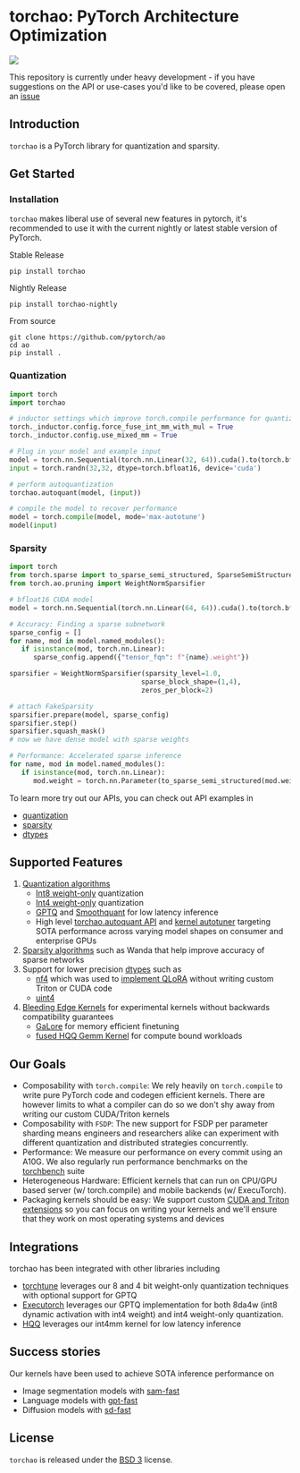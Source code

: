 # torchao: PyTorch Architecture Optimization

[![](https://dcbadge.vercel.app/api/server/cudamode?style=flat)](https://discord.gg/cudamode)

This repository is currently under heavy development - if you have suggestions on the API or use-cases you'd like to be covered, please open an [issue](https://github.com/pytorch/ao/issues)

## Introduction
`torchao` is a PyTorch library for quantization and sparsity.

## Get Started

### Installation
`torchao` makes liberal use of several new features in pytorch, it's recommended to use it with the current nightly or latest stable version of PyTorch.

Stable Release
```Shell
pip install torchao
```

Nightly Release
```Shell
pip install torchao-nightly
```

From source

```Shell
git clone https://github.com/pytorch/ao
cd ao
pip install .
```

### Quantization

```python
import torch
import torchao

# inductor settings which improve torch.compile performance for quantized modules
torch._inductor.config.force_fuse_int_mm_with_mul = True
torch._inductor.config.use_mixed_mm = True

# Plug in your model and example input
model = torch.nn.Sequential(torch.nn.Linear(32, 64)).cuda().to(torch.bfloat16)
input = torch.randn(32,32, dtype=torch.bfloat16, device='cuda')

# perform autoquantization
torchao.autoquant(model, (input))

# compile the model to recover performance
model = torch.compile(model, mode='max-autotune')
model(input)
```

### Sparsity

```python
import torch
from torch.sparse import to_sparse_semi_structured, SparseSemiStructuredTensor
from torch.ao.pruning import WeightNormSparsifier

# bfloat16 CUDA model
model = torch.nn.Sequential(torch.nn.Linear(64, 64)).cuda().to(torch.bfloat16)

# Accuracy: Finding a sparse subnetwork
sparse_config = []
for name, mod in model.named_modules():
   if isinstance(mod, torch.nn.Linear):
      sparse_config.append({"tensor_fqn": f"{name}.weight"})

sparsifier = WeightNormSparsifier(sparsity_level=1.0,
                                 sparse_block_shape=(1,4),
                                 zeros_per_block=2)

# attach FakeSparsity
sparsifier.prepare(model, sparse_config)
sparsifier.step()
sparsifier.squash_mask()
# now we have dense model with sparse weights

# Performance: Accelerated sparse inference
for name, mod in model.named_modules():
   if isinstance(mod, torch.nn.Linear):
      mod.weight = torch.nn.Parameter(to_sparse_semi_structured(mod.weight))
```

To learn more try out our APIs, you can check out API examples in
* [quantization](./torchao/quantization)
* [sparsity](./torchao/sparsity)
* [dtypes](./torchao/dtypes)


## Supported Features
1. [Quantization algorithms](./torchao/quantization)
    - [Int8 weight-only](https://github.com/pytorch/ao/blob/main/torchao/quantization/weight_only.py) quantization
    - [Int4 weight-only](https://github.com/pytorch/pytorch/blob/main/aten/src/ATen/native/cuda/int4mm.cu) quantization
    - [GPTQ](https://github.com/pytorch/ao/blob/main/torchao/quantization/GPTQ.py) and [Smoothquant](https://github.com/pytorch/ao/blob/main/torchao/quantization/smoothquant.py) for low latency inference
    - High level [torchao.autoquant API](https://github.com/pytorch/ao/blob/main/torchao/quantization/autoquant.py) and [kernel autotuner](https://github.com/pytorch/ao/blob/main/torchao/kernel/autotuner.py) targeting SOTA performance across varying model shapes on consumer and enterprise GPUs
2. [Sparsity algorithms](./torchao/sparsity) such as Wanda that help improve accuracy of sparse networks
3. Support for lower precision [dtypes](./torchao/dtypes) such as
    - [nf4](https://github.com/pytorch/ao/blob/main/torchao/dtypes/nf4tensor.py) which was used to [implement QLoRA](https://github.com/pytorch/torchtune/blob/main/docs/source/tutorials/qlora_finetune.rst) without writing custom Triton or CUDA code
    - [uint4](https://github.com/pytorch/ao/blob/main/torchao/dtypes/uint4.py)
4. [Bleeding Edge Kernels](./torchao/prototype/) for experimental kernels without backwards compatibility guarantees
    - [GaLore](https://github.com/pytorch/ao/tree/main/torchao/prototype/galore) for memory efficient finetuning
    - [fused HQQ Gemm Kernel](https://github.com/pytorch/ao/tree/main/torchao/prototype/hqq) for compute bound workloads

## Our Goals

* Composability with `torch.compile`: We rely heavily on `torch.compile` to write pure PyTorch code and codegen efficient kernels. There are however limits to what a compiler can do so we don't shy away from writing our custom CUDA/Triton kernels
* Composability with `FSDP`: The new support for FSDP per parameter sharding means engineers and researchers alike can experiment with different quantization and distributed strategies concurrently.
* Performance: We measure our performance on every commit using an A10G. We also regularly run performance benchmarks on the [torchbench](https://github.com/pytorch/benchmark) suite
* Heterogeneous Hardware: Efficient kernels that can run on CPU/GPU based server (w/ torch.compile) and mobile backends (w/ ExecuTorch).
* Packaging kernels should be easy: We support custom [CUDA and Triton extensions](./torchao/csrc/) so you can focus on writing your kernels and we'll ensure that they work on most operating systems and devices

## Integrations

torchao has been integrated with other libraries including

* [torchtune](https://github.com/pytorch/torchtune/blob/main/recipes/quantization.md) leverages our 8 and 4 bit weight-only quantization techniques with optional support for GPTQ
* [Executorch](https://github.com/pytorch/executorch/tree/main/examples/models/llama2#quantization) leverages our GPTQ implementation for both 8da4w (int8 dynamic activation with int4 weight) and int4 weight-only quantization.
* [HQQ](https://github.com/mobiusml/hqq/blob/master/hqq/backends/torchao.py) leverages our int4mm kernel for low latency inference

## Success stories
Our kernels have been used to achieve SOTA inference performance on

* Image segmentation models with [sam-fast](https://pytorch.org/blog/accelerating-generative-ai)
* Language models with [gpt-fast](https://pytorch.org/blog/accelerating-generative-ai-2)
* Diffusion models with [sd-fast](https://pytorch.org/blog/accelerating-generative-ai-3)

## License

`torchao` is released under the [BSD 3](https://github.com/pytorch-labs/ao/blob/main/LICENSE) license.
